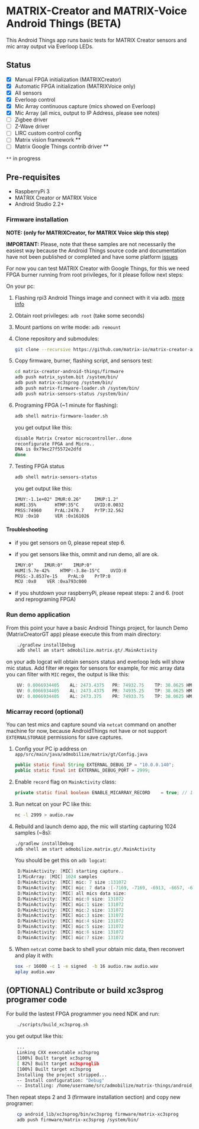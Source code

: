 MATRIX-Creator and MATRIX-Voice Android Things (BETA)
=====================================

This Android Things app runs basic tests for MATRIX Creator sensors and mic array output via Everloop LEDs.

Status
------

- [X] Manual FPGA initialization (MATRIXCreator)
- [X] Automatic FPGA initialization (MATRIXVoice only)
- [X] All sensors
- [X] Everloop control
- [X] Mic Array continuous capture (mics showed on Everloop)
- [X] Mic Array (all mics, output to IP Address, please see notes)
- [ ] Zigbee driver
- [ ] Z-Wave driver
- [ ] LIRC custom control config
- [ ] Matrix vision framework **
- [ ] Matrix Google Things contrib driver **

`**` in progress

Pre-requisites
--------------

- RaspberryPi 3
- MATRIX Creator or MATRIX Voice
- Android Studio 2.2+

### Firmware installation 

**NOTE: (only for MATRIXCreator, for MATRIX Voice skip this step)**

**IMPORTANT:** Please, note that these samples are not necessarily the easiest way because the Android Things source code and documentation have not been published or completed and have some platform [issues](https://github.com/androidthings/sample-simplepio/issues/2)

For now you can test MATRIX Creator with Google Things, for this we need FPGA burner running from root privileges, for it please follow next steps:

On your pc:

1. Flashing rpi3 Android Things image and connect with it via adb. [more info](https://developer.android.com/things/hardware/raspberrypi.html#flashing_the_image)
2. Obtain root privileges:        `adb root`    (take some seconds)
3. Mount partions on write mode:  `adb remount`
4. Clone repository and submodules: 

    ```bash
    git clone --recursive https://github.com/matrix-io/matrix-creator-android-things.git
    ```
5. Copy firmware, burner, flashing script, and sensors test:

    ```bash
    cd matrix-creator-android-things/firmware
    adb push matrix_system.bit /system/bin/
    adb push matrix-xc3sprog /system/bin/
    adb push matrix-firmware-loader.sh /system/bin/
    adb push matrix-sensors-status /system/bin/
   ```
6. Programing FPGA (~1 minute for flashing):

    ```bash
    adb shell matrix-firmware-loader.sh
    ```
    you get output like this:

    ```bash
    disable Matrix Creator microcontroller..done
    reconfigurate FPGA and Micro..
    DNA is 0x79ec27f5572e2dfd
    done
    ```
7. Testing FPGA status

   ```bash
   adb shell matrix-sensors-status
   ```
   you get output like this:

   ```bash
   IMUY:-1.1e+02° IMUR:0.26°     IMUP:1.2°
   HUMI:35%       HTMP:35°C      UVID:0.0032
   PRSS:74960     PrAL:2470.7    PrTP:32.562
   MCU :0x10      VER :0x161026
   ```

#### Troubleshooting

- if you get sensors on 0, please repeat step 6.
- if you get sensors like this, ommit and run demo, all are ok.

    ```bash
    IMUY:0°    IMUR:0°    IMUP:0°
    HUMI:5.7e-42%    HTMP:-3.8e-15°C    UVID:0
    PRSS:-3.8537e-15    PrAL:0    PrTP:0
    MCU :0x0    VER :0xa793c000
    ```
    
- if you shutdown your raspberryPi, please repeat steps: 2 and 6. (root and reprograming FPGA)

### Run demo application

From this point your have a basic Android Things project, for launch Demo (MatrixCreatorGT app) please execute this from main directory:

```bash
    ./gradlew installDebug
    adb shell am start admobilize.matrix.gt/.MainActivity
```

on your adb logcat will obtain sensors status and everloop leds will show mic status. Add filter `HM` 
regex for sensors for example, for mic array data you can filter with `MIC` regex, the output is like this:

```java
    UV: 0.0066934405	AL: 2473.4375	PR: 74932.75	TP: 38.0625	HM: 73.195694	TP: 34.77271	YW: 82.34981	PT: 2.3185472	RL: 6.3011737	
    UV: 0.0066934405	AL: 2473.4375	PR: 74935.25	TP: 38.0625	HM: 73.195694	TP: 34.77271	YW: 82.52538	PT: 2.36045	RL: 6.333514	
    UV: 0.0066934405	AL: 2473.375	PR: 74933.75	TP: 38.0625	HM: 73.196396	TP: 34.79062	YW: 83.13602	PT: 2.2451632	RL: 6.46383	
```

### Micarray record (optional)

You can test mics and capture sound via `netcat` command on another machine for now, because
AndroidThings not have or not support `EXTERNALSTORAGE` permissions for save captures.

1. Config your PC ip address on `app/src/main/java/admobilize/matrix/gt/Config.java`

    ```java
    public static final String EXTERNAL_DEBUG_IP = "10.0.0.140";
    public static final int EXTERNAL_DEBUG_PORT = 2999;
    ```

2. Enable `record` flag on `MainActivity` class:
    ```java
    private static final boolean ENABLE_MICARRAY_RECORD    = true; // 1024 samples ~8 sec
    ```

3. Run netcat on your PC like this: 

    ```bash
    nc -l 2999 > audio.raw
    ```

4. Rebuild and launch demo app, the mic will starting capturing 1024 samples (~8s): 

    ```bash
    ./gradlew installDebug
    adb shell am start admobilize.matrix.gt/.MainActivity
    ```

    You should be get this on `adb logcat`:
    ```java
     D/MainActivity: [MIC] starting capture..
     I/MicArray: [MIC] 1024 samples
     D/MainActivity: [MIC] mic: 7 size :131072
     D/MainActivity: [MIC] mic: 7 data :[-7169, -7169, -6913, -6657, -6657, ...
     D/MainActivity: [MIC] all mics data size:
     D/MainActivity: [MIC] mic:0 size: 131072
     D/MainActivity: [MIC] mic:1 size: 131072
     D/MainActivity: [MIC] mic:2 size: 131072
     D/MainActivity: [MIC] mic:3 size: 131072
     D/MainActivity: [MIC] mic:4 size: 131072
     D/MainActivity: [MIC] mic:5 size: 131072
     D/MainActivity: [MIC] mic:6 size: 131072
     D/MainActivity: [MIC] mic:7 size: 131072
    ```
5. When `netcat` come back to shell your obtain mic data, then reconvert and play it with:
    ```bash
    sox -r 16000 -c 1 -e signed  -b 16 audio.raw audio.wav
    aplay audio.wav
    ```

(OPTIONAL) Contribute or build xc3sprog programer code
------------------------------------------------------

For build the lastest FPGA programmer you need NDK and run:

```bash
    ./scripts/build_xc3sprog.sh
```
you get output like this:

```bash
    ...
    Linking CXX executable xc3sprog
    [100%] Built target xc3sprog
    [ 82%] Built target xc3sproglib
    [100%] Built target xc3sprog
    Installing the project stripped...
    -- Install configuration: "Debug"
    -- Installing: /home/username/src/admobilize/matrix-things/android_lib/xc3sprog/bin/xc3sprog
```
Then repeat steps 2 and 3 (firmware installation section) and copy new programer:

```bash
    cp android_lib/xc3sprog/bin/xc3sprog firmware/matrix-xc3sprog
    adb push firmware/matrix-xc3sprog /system/bin/
```

